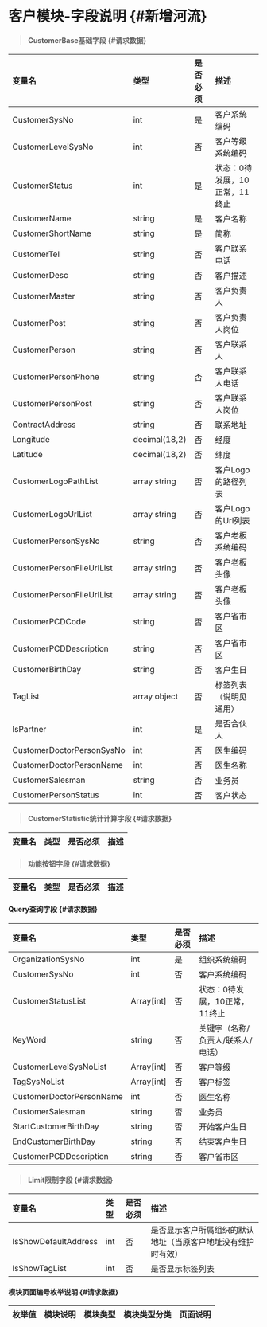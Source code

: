 # 客户模块-字段说明 {#新增河流}

> #### CustomerBase基础字段 {#请求数据}

| 变量名 | 类型 | 是否必须 | 描述 |
| :--- | :--- | :--- | :--- |
| CustomerSysNo | int | 是 | 客户系统编码 |
| CustomerLevelSysNo | int | 否 | 客户等级系统编码 |
| CustomerStatus | int | 是 | 状态：0待发展，10正常，11终止 |
| CustomerName | string | 是 | 客户名称 |
| CustomerShortName | string | 是 | 简称 |
| CustomerTel | string | 否 | 客户联系电话 |
| CustomerDesc | string | 否 | 客户描述 |
| CustomerMaster | string | 否 | 客户负责人 |
| CustomerPost | string | 否 | 客户负责人岗位 |
| CustomerPerson | string | 否 | 客户联系人 |
| CustomerPersonPhone | string | 否 | 客户联系人电话 |
| CustomerPersonPost | string | 否 | 客户联系人岗位 |
| ContractAddress | string | 否 | 联系地址 |
| Longitude | decimal\(18,2\) | 否 | 经度 |
| Latitude | decimal\(18,2\) | 否 | 纬度 |
| CustomerLogoPathList | array string | 否 | 客户Logo的路径列表 |
| CustomerLogoUrlList | array string | 否 | 客户Logo的Url列表 |
| CustomerPersonSysNo | string | 否 | 客户老板系统编码 |
| CustomerPersonFileUrlList|array string | 否 | 客户老板头像 |
| CustomerPersonFileUrlList|array string | 否 | 客户老板头像 |
| CustomerPCDCode | string | 否 | 客户省市区 |
| CustomerPCDDescription | string | 否 | 客户省市区 |
| CustomerBirthDay | string | 否 | 客户生日|
| TagList | array object | 否 | 标签列表（说明见通用） |
| IsPartner| int | 是 |是否合伙人|
| CustomerDoctorPersonSysNo| int| 否 |医生编码 |
| CustomerDoctorPersonName| int| 否 |医生名称 |
| CustomerSalesman| string | 否 |业务员 |
| CustomerPersonStatus| int| 否 |客户状态 |




> #### CustomerStatistic统计计算字段 {#请求数据}

| 变量名 | 类型 | 是否必须 | 描述 |
| :--- | :--- | :--- | :--- |


> #### 功能按钮字段 {#请求数据}

| 变量名 | 类型 | 是否必须 | 描述 |
| :--- | :--- | :--- | :--- |


#### Query查询字段 {#请求数据}

| 变量名 | 类型 | 是否必须 | 描述 |
| :--- | :--- | :--- | :--- |
| OrganizationSysNo | int | 是 | 组织系统编码 |
| CustomerSysNo | int | 否 | 客户系统编码 |
| CustomerStatusList | Array\[int\] | 否 | 状态：0待发展，10正常，11终止 |
| KeyWord | string | 否 | 关键字（名称/负责人/联系人/电话） |
| CustomerLevelSysNoList| Array\[int\] | 否 | 客户等级|
| TagSysNoList| Array\[int\] | 否 | 客户标签|
| CustomerDoctorPersonName| int| 否 |医生名称 |
| CustomerSalesman| string | 否 |业务员 |
| StartCustomerBirthDay | string | 否 | 开始客户生日|
| EndCustomerBirthDay | string | 否 | 结束客户生日|
| CustomerPCDDescription | string | 否 | 客户省市区 |






> #### Limit限制字段 {#请求数据}

| 变量名 | 类型 | 是否必须 | 描述 |
| :--- | :--- | :--- | :--- |
| IsShowDefaultAddress | int | 否 | 是否显示客户所属组织的默认地址（当原客户地址没有维护时有效） |
| IsShowTagList | int | 否 | 是否显示标签列表 |


#### 模块页面编号枚举说明 {#请求数据}

| 枚举值 | 模块说明 | 模块类型 | 模块类型分类 | 页面说明 |
| :--- | :--- | :--- | :--- | :--- |





